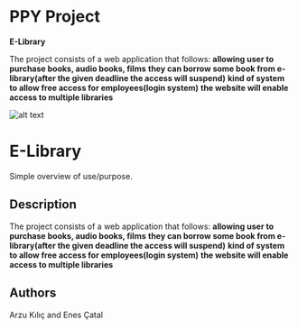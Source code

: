 # PPY Project

**E-Library**

The project consists of a web application that follows:
**allowing user to purchase books, audio books, films**
**they can borrow some book from e-library(after the given deadline the access will suspend)**
**kind of system to allow free access for employees(login system)**
**the website will enable access to multiple libraries**

![alt text](https://pomoc.unicloud.pl/wp-content/uploads/2019/05/Post1_pt2-1521621676616.png)
# E-Library

Simple overview of use/purpose.

## Description

The project consists of a web application that follows:
**allowing user to purchase books, audio books, films**
**they can borrow some book from e-library(after the given deadline the access will suspend)**
**kind of system to allow free access for employees(login system)**
**the website will enable access to multiple libraries**

## Authors

Arzu Kılıç and Enes Çatal
